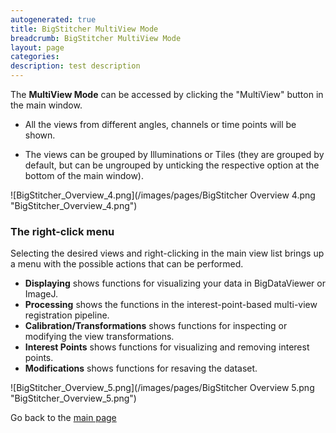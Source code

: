 ```yaml
---
autogenerated: true
title: BigStitcher MultiView Mode
breadcrumb: BigStitcher MultiView Mode
layout: page
categories: 
description: test description
---
```


The **MultiView Mode** can be accessed by clicking the "MultiView" button in the main window.

  - All the views from different angles, channels or time points will be shown.

<!-- end list -->

  - The views can be grouped by Illuminations or Tiles (they are grouped by default, but can be ungrouped by unticking the respective option at the bottom of the main window).

![BigStitcher\_Overview\_4.png](/images/pages/BigStitcher Overview 4.png "BigStitcher_Overview_4.png")

### The right-click menu

Selecting the desired views and right-clicking in the main view list brings up a menu with the possible actions that can be performed.

  - **Displaying** shows functions for visualizing your data in BigDataViewer or ImageJ.
  - **Processing** shows the functions in the interest-point-based multi-view registration pipeline.
  - **Calibration/Transformations** shows functions for inspecting or modifying the view transformations.
  - **Interest Points** shows functions for visualizing and removing interest points.
  - **Modifications** shows functions for resaving the dataset.

![BigStitcher\_Overview\_5.png](/images/pages/BigStitcher Overview 5.png "BigStitcher_Overview_5.png")

Go back to the [main page](BigStitcher#Documentation )
